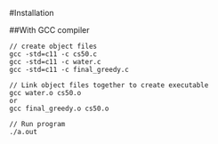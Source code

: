 #Installation

##With GCC compiler
```
// create object files
gcc -std=c11 -c cs50.c
gcc -std=c11 -c water.c
gcc -std=c11 -c final_greedy.c

// Link object files together to create executable
gcc water.o cs50.o
or
gcc final_greedy.o cs50.o

// Run program
./a.out
```
